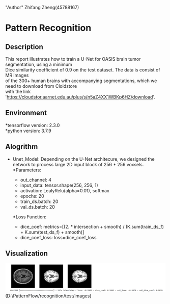 "Author" 
Zhifang Zheng(45788167)

Pattern Recognition
==============================================================================================

Description
--------------------------------------------------------------------------------------------------

This report illustrates how to train a U-Net for OASIS brain tumor segmentation, using a minimum   
Dice similarity coefficient of 0.9 on the test dataset. The data is consist of MR images  
of the 300+ human brains with accompanying segmentations, which we need to download from Cloidstore   
with the link 'https://cloudstor.aarnet.edu.au/plus/s/n5aZ4XX1WBKp6HZ/download'.

Environment
--------------------------------------------------------------------------------------------------

*tensorflow version: 2.3.0    
*python version: 3.7.9

Alogrithm  
--------------------------------------------------------------------------------------------------

* Unet_Model: Depending on the U-Net architecure, we designed the network to process large 2D input block of 256 * 256 voxsels.  
	*Parameters:
	- out_channel: 4
	- input_data: tensor.shape(256, 256, 1)
	- activation: LealyRelu(alpha=0.01), softmax  
	- epochs: 20  
	- train_ds.batch: 20  
	- val_ds.batch: 20

   *Loss Function:  
	- dice_coef: metrics=[(2. * intersection + smooth) / (K.sum(train_ds_f) + K.sum(test_ds_f) + smooth)]  
	- dice_coef_loss:  loss=dice_coef_loss   

Visualization  
--------------------------------------------------------------------------------------------------
![Getting Started](img.png)(D:\PatternFlow/recognition/test/images)



